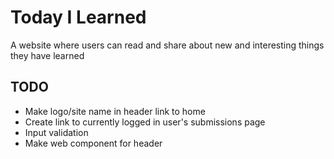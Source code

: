 # Today I Learned
A website where users can read and share about new and interesting things they have learned

## TODO
- Make logo/site name in header link to home
- Create link to currently logged in user's submissions page
- Input validation
- Make web component for header
